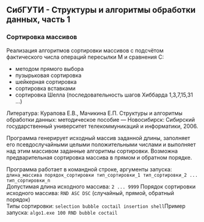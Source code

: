 ## СибГУТИ - Структуры и алгоритмы обработки данных, часть 1
### Сортировка массивов

Реализация алгоритмов сортировки массивов с подсчётом фактического числа операций пересылки М и сравнения С: 
* методом прямого выбора
* пузырьковая сортировка
* шейкерная сортировка
* сортировка вставками
* сортировка Шелла (последовательность шагов Хиббарда 1,3,7,15,31 ...)

Литература: Курапова Е.В., Мачикина Е.П. Структуры и алгоритмы обработки данных: методическое пособие — Новосибирск: Сибирский государственный университет телекоммуникаций и информатики, 2006.

Программа генерирует исходный массив заданной длины, заполняет его псевдослучайными целыми положительными числами и выполняет над этим массивом заданные алгоритмы сортировки. Возможна предварительная сортировка массива в прямом и обратном порядке.

Программа работает в командной строке, аргументы запуска:  
`длина_массива порядок_сортировки тип_сортировки_1 тип_сортировки_2 ... тип_сортировки_n`  
Допустимая длина исходного массива: `2 ... 9999`
Порядок сортировки исходного массива: `RND ASC DSC` (случайный, прямой, обратный порядок)  
Типы сортировки: `selection bubble coctail insertion shell`Пример запуска: `algo1.exe 100 RND bubble coctail`
